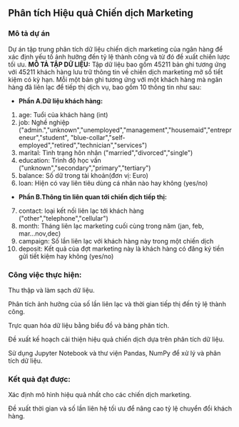 ## Phân tích Hiệu quả Chiến dịch Marketing
### Mô tả dự án
Dự án tập trung phân tích dữ liệu chiến dịch marketing của ngân hàng để xác định yếu tố ảnh hưởng đến tỷ lệ thành công và từ đó đề xuất chiến lược tối ưu.
**MÔ TẢ TẬP DỮ LIỆU:**
Tập dữ liệu bao gồm 45211 bản ghi tương ứng với 45211 khách hàng lưu trữ thông tin về chiến dịch marketing mở sổ tiết kiệm có kỳ hạn. Mỗi một bản ghi tương ứng với một khách hàng mà ngân hàng đã liên lạc để tiếp thị dịch vụ, bao gồm 10 thông tin như sau:
* **Phần A.Dữ liệu khách hàng:**
1. age: Tuổi của khách hàng (int)
2. job: Nghề nghiệp ("admin.","unknown","unemployed","management","housemaid","entrepreneur","student", "blue-collar","self-employed","retired","technician","services")
3. marital: Tình trạng hôn nhân ("married","divorced","single")
4. education: Trình độ học vấn ("unknown","secondary","primary","tertiary")
5. balance: Số dữ trong tài khoản(đơn vị: Euro)
6. loan: Hiện có vay liên tiêu dùng cá nhân nào hay không (yes/no)

* **Phần B.Thông tin liên quan tới chiến dịch tiếp thị:**
7. contact: loại kết nối liên lạc tới khách hàng ("other","telephone","cellular")
8. month: Tháng liên lạc marketing cuối cùng trong năm (jan, feb, mar...nov,dec)
9. campaign: Số lần liên lạc với khách hàng này trong một chiến dịch
10. deposit: Kết quả của đợt marketing này là khách hàng có đăng ký tiền gửi tiết kiệm hay không (yes/no)


### Công việc thực hiện:
Thu thập và làm sạch dữ liệu.

Phân tích ảnh hưởng của số lần liên lạc và thời gian tiếp thị đến tỷ lệ thành công.

Trực quan hóa dữ liệu bằng biểu đồ và bảng phân tích.

Đề xuất kế hoạch cải thiện hiệu quả chiến dịch dựa trên phân tích dữ liệu.

Sử dụng Jupyter Notebook và thư viện Pandas, NumPy để xử lý và phân tích dữ liệu.

### Kết quả đạt được:
Xác định mô hình hiệu quả nhất cho các chiến dịch marketing.

Đề xuất thời gian và số lần liên hệ tối ưu để nâng cao tỷ lệ chuyển đổi khách hàng.
